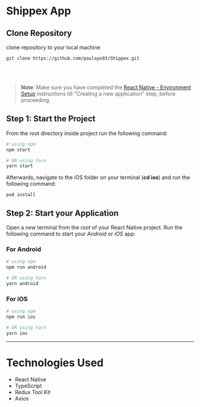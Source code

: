 # Shippex App


## Clone Repository

clone repository to your local machine

`git clone https://github.com/paulayo93/Shippex.git`

<br><br>
>**Note**: Make sure you have completed the [React Native - Environment Setup](https://reactnative.dev/docs/environment-setup) instructions till "Creating a new application" step, before proceeding.

## Step 1: Start the Project
 From the root directory inside project run the following command:

```bash
# using npm
npm start

# OR using Yarn
yarn start
```

Afterwards, navigate to the iOS folder on your terminal (**cd ios**) and run the following command:

```
pod install
```
## Step 2: Start your Application

Open a _new_ terminal from the _root_ of your React Native project. Run the following command to start your _Android_ or _iOS_ app:

### For Android

```bash
# using npm
npm run android

# OR using Yarn
yarn android
```

### For iOS

```bash
# using npm
npm run ios

# OR using Yarn
yarn ios
```

----------------------------------------------------------------


# Technologies Used

  - React Native
  - TypeScript
  - Redux Tool Kit
  - Axios